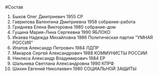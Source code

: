 #Состав
1. Быков Олег Дмитриевич 1955 СР
2. Гаврилова Валентина Дмитриевна 1958 собрание-работа
3. Гриднева Елена Викторовна 1980 собрание-дом
4. Гущина Мария-Лнна Сергеевна 1990 ЯБЛОКО
5. Икаева Надежда Михайловна 1986 Политическая партия \"УМНАЯ РОССИЯ\"
6. Ипатов Александр Петрович 1984 ЛДПР
7. Макаров Сергей Александрович 1988 КОММУНИСТЫ РОССИИ
8. Неклеса Александр Владимирович 1984 ЕР
9. Шальнева Светлана Александровна 1990 КПРФ
10. Шихин Евгений Николаевич 1980 СОЦИАЛЬНОЙ ЗАЩИТЫ
